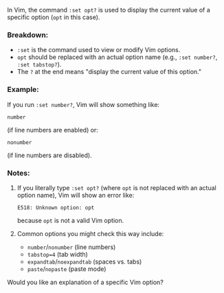 In Vim, the command `:set opt?` is used to display the current value of a specific option (`opt` in this case).

### Breakdown:
- `:set` is the command used to view or modify Vim options.
- `opt` should be replaced with an actual option name (e.g., `:set number?`, `:set tabstop?`).
- The `?` at the end means "display the current value of this option."

### Example:
If you run `:set number?`, Vim will show something like:
```
number
```
(if line numbers are enabled) or:
```
nonumber
```
(if line numbers are disabled).

### Notes:
1. If you literally type `:set opt?` (where `opt` is not replaced with an actual option name), Vim will show an error like:
   ```
   E518: Unknown option: opt
   ```
   because `opt` is not a valid Vim option.

2. Common options you might check this way include:
   - `number`/`nonumber` (line numbers)
   - `tabstop=4` (tab width)
   - `expandtab`/`noexpandtab` (spaces vs. tabs)
   - `paste`/`nopaste` (paste mode)

Would you like an explanation of a specific Vim option?